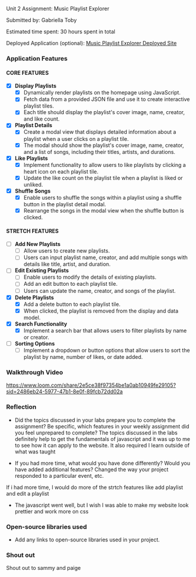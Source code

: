 Unit 2 Assignment: Music Playlist Explorer

Submitted by: Gabriella Toby

Estimated time spent: 30 hours spent in total

Deployed Application (optional): [Music Playlist Explorer Deployed Site](ADD_LINK_HERE)

### Application Features

#### CORE FEATURES

- [x] **Display Playlists**
  - [x] Dynamically render playlists on the homepage using JavaScript.
  - [x] Fetch data from a provided JSON file and use it to create interactive playlist tiles.
  - [x] Each title should display the playlist's cover image, name, creator, and like count.

- [x] **Playlist Details**
  - [x] Create a modal view that displays detailed information about a playlist when a user clicks on a playlist tile.
  - [x] The modal should show the playlist's cover image, name, creator, and a list of songs, including their titles, artists, and durations.

- [x] **Like Playlists**
  - [x] Implement functionality to allow users to like playlists by clicking a heart icon on each playlist tile.
  - [x] Update the like count on the playlist tile when a playlist is liked or unliked.

- [x] **Shuffle Songs**
  - [x] Enable users to shuffle the songs within a playlist using a shuffle button in the playlist detail modal.
  - [x] Rearrange the songs in the modal view when the shuffle button is clicked.

#### STRETCH FEATURES

- [ ] **Add New Playlists**
  - [ ] Allow users to create new playlists.
  - [ ] Users can input playlist name, creator, and add multiple songs with details like title, artist, and duration.

- [ ] **Edit Existing Playlists**
  - [ ] Enable users to modify the details of existing playlists.
  - [ ] Add an edit button to each playlist tile.
  - [ ] Users can update the name, creator, and songs of the playlist.

- [x] **Delete Playlists**
  - [x] Add a delete button to each playlist tile.
  - [x] When clicked, the playlist is removed from the display and data model.

- [x] **Search Functionality**
  - [x] Implement a search bar that allows users to filter playlists by name or creator.

- [ ] **Sorting Options**
  - [ ] Implement a dropdown or button options that allow users to sort the playlist by name, number of likes, or date added.

### Walkthrough Video

https://www.loom.com/share/2e5ce38f97354be1a0ab10949fe29105?sid=2486eb24-5977-47b1-8e0f-89fcb72dd02a

### Reflection

* Did the topics discussed in your labs prepare you to complete the assignment? Be specific, which features in your weekly assignment did you feel unprepared to complete?
The topics discussed in the labs definitely help to get the fundamentals of javascript and it was up to me to see how it can apply to the website.
 It also required I learn outside of what was taught

* If you had more time, what would you have done differently? Would you have added additional features? Changed the way your project responded to a particular event, etc.
  
If i had more time, I would do more of the strtch features like add playlist and edit a playlist

* The javascript went well, but I wish I was able to make my website look prettier and work more on css



### Open-source libraries used

- Add any links to open-source libraries used in your project.

### Shout out

Shout out to sammy and paige
